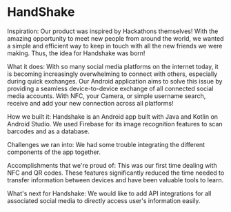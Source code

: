 # HandShake
Inspiration: 
Our product was inspired by Hackathons themselves! With the amazing opportunity to meet new people from around the world, we wanted a simple and efficient way to keep in touch with all the new friends we were making. Thus, the idea for Handshake was born!

What it does: 
With so many social media platforms on the internet today, it is becoming increasingly overwhelming to connect with others, especially during quick exchanges. Our Android application aims to solve this issue by providing a seamless device-to-device exchange of all connected social media accounts. With NFC, your Camera, or simple username search, receive and add your new connection across all platforms!

How we built it: 
Handshake is an Android app built with Java and Kotlin on Android Studio. We used Firebase for its image recognition features to scan barcodes and as a database.

Challenges we ran into: 
We had some trouble integrating the different components of the app together.

Accomplishments that we're proud of: 
This was our first time dealing with NFC and QR codes. These features significantly reduced the time needed to transfer information between devices and have been valuable tools to learn.

What's next for Handshake: 
We would like to add API integrations for all associated social media to directly access user's information easily.
